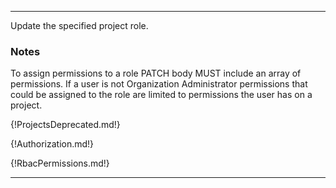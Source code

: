 ---

Update the specified project role.

### Notes

To assign permissions to a role PATCH body MUST include an array of permissions. If a user is not Organization Administrator permissions that could be assigned to the role
are limited to permissions the user has on a project.

{!ProjectsDeprecated.md!}

{!Authorization.md!}

{!RbacPermissions.md!}

---